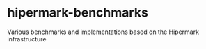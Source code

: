 # hipermark-benchmarks
Various benchmarks and implementations based on the Hipermark infrastructure
